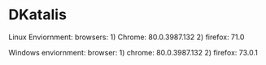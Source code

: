# DKatalis

Linux Enviornment:
browsers: 1) Chrome: 80.0.3987.132
          2) firefox: 71.0
          
Windows enviornment:
browser: 1) chrome: 80.0.3987.132
         2) firefox: 73.0.1
